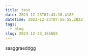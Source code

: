 ```yaml
---
title: test
date: 2023-12-23T07:43:10.418Z
datetime: 2023-12-23T07:56:55.282Z
tags:
  - blog
slug: 2023-12-23_165655
---
```

saaggraeddgg